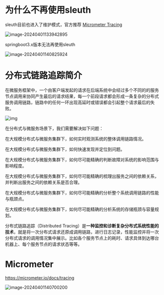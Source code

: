 # 为什么不再使用sleuth

sleuth目前也进入了维护模式，官方推荐 [Micrometer Tracing](https://micrometer.io/docs/tracing) 

![image-20240401133942895](F:\note\image\image-20240401133942895.png)

springboot3.x版本无法再使用sleuth

![image-20240401140825924](F:\note\image\image-20240401140825924.png)

# 分布式链路追踪简介

在微服务框架中，一个由客户端发起的请求在后端系统中会经过多个不同的的服务节点调用来协同产生最后的请求结果，每一个前段请求都会形成一条复杂的分布式服务调用链路，链路中的任何一环出现高延时或错误都会引起整个请求最后的失败。

![img](https://www.51sjk.com/Upload/Articles/1/0/260/260065_20210701002918172.png)



在分布式与微服务场景下，我们需要解决如下问题：

在大规模分布式与微服务集群下，如何实时观测系统的整体调用链路情况。

在大规模分布式与微服务集群下，如何快速发现并定位到问题。

在大规模分布式与微服务集群下，如何尽可能精确的判断故障对系统的影响范围与影响程度。

在大规模分布式与微服务集群下，如何尽可能精确的梳理出服务之间的依赖关系，并判断出服务之间的依赖关系是否合理。

在大规模分布式与微服务集群下，如何尽可能精确的分析整个系统调用链路的性能与瓶颈点。

在大规模分布式与微服务集群下，如何尽可能精确的分析系统的存储瓶颈与容量规划。

 

分布式链路追踪（Distributed Tracing）是**一种监控和诊断复杂分布式系统性能的技术**，就是将一次分布式请求还原成调用链路，进行日志记录，性能监控并将一次分布式请求的调用情况集中展示。比如各个服务节点上的耗时、请求具体到达哪台机器上、每个服务节点的请求状态等等。

# Micrometer

https://micrometer.io/docs/tracing

![image-20240401140700200](F:\note\image\image-20240401140700200.png)